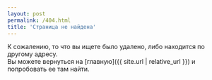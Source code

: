 ```yaml
---
layout: post
permalink: /404.html
title: 'Страница не найдена'
---
```


К сожалению, то что вы ищете было удалено, либо находится по другому адресу.   
Вы можете вернуться на [главную]({{ site.url | relative_url }}) и попробовать ее там найти.

